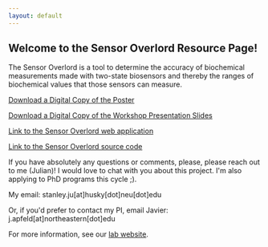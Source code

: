 ```yaml
---
layout: default
---
```


## Welcome to the Sensor Overlord Resource Page!

The Sensor Overlord is a tool to determine the accuracy of biochemical measurements made with two-state biosensors and thereby the ranges of biochemical values that those sensors can measure.

[Download a Digital Copy of the Poster](https://github.com/julianstanley/IWM_2019/raw/master/uploads/WM_Poster_Final.pdf)

[Download a Digital Copy of the Workshop Presentation Slides](https://github.com/julianstanley/IWM_2019/raw/master/uploads/WM_Presentation.pdf)

[Link to the Sensor Overlord web application](https://sensoroverlord.org)

[Link to the Sensor Overlord source code](https://github.com/julianstanley/sensorOverlord)

If you have absolutely any questions or comments, please, please reach out to me (Julian)! I would love to chat with you about this project. I'm also applying to PhD programs this cycle ;).

My email: stanley.ju[at]husky[dot]neu[dot]edu

Or, if you'd prefer to contact my PI, email Javier: j.apfeld[at]northeastern[dot]edu

For more information, see our [lab website](http://apfeldlab.strikingly.com).



